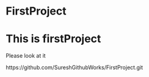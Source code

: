 # FirstProject
<h1> This is firstProject </h1>
<p> Please look at it </p>
https://github.com/SureshGithubWorks/FirstProject.git
